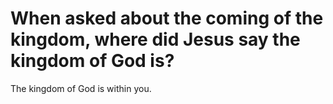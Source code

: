 # When asked about the coming of the kingdom, where did Jesus say the kingdom of God is?

The kingdom of God is within you.
